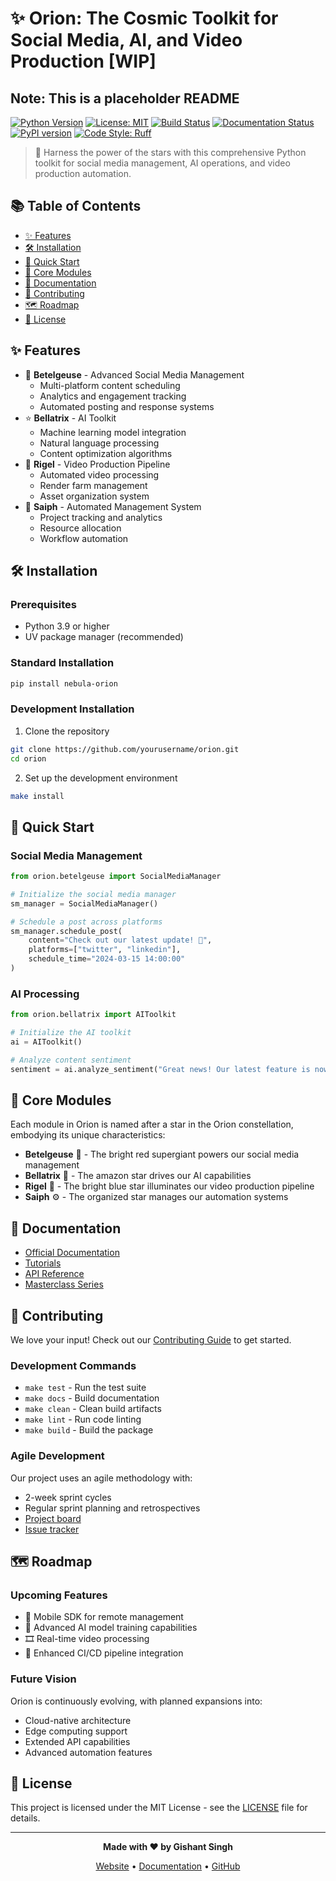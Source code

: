 # ✨ Orion: The Cosmic Toolkit for Social Media, AI, and Video Production [WIP]
## Note: This is a placeholder README

[![Python Version](https://img.shields.io/badge/python-3.9%2B-blue.svg)](https://www.python.org/downloads/)
[![License: MIT](https://img.shields.io/badge/License-MIT-yellow.svg)](https://opensource.org/licenses/MIT)
[![Build Status](https://img.shields.io/badge/build-passing-brightgreen.svg)]()
[![Documentation Status](https://img.shields.io/badge/docs-latest-blue.svg)]()
[![PyPI version](https://badge.fury.io/py/nebula-orion.svg)](https://badge.fury.io/py/nebula-orion)
[![Code Style: Ruff](https://img.shields.io/badge/code%20style-ruff-000000.svg)](https://github.com/astral-sh/ruff)

> 🌌 Harness the power of the stars with this comprehensive Python toolkit for social media management, AI operations, and video production automation.

## 📚 Table of Contents

- [✨ Features](#-features)
- [🛠️ Installation](#️-installation)
- [🚀 Quick Start](#-quick-start)
- [💫 Core Modules](#-core-modules)
- [📖 Documentation](#-documentation)
- [🤝 Contributing](#-contributing)
- [🗺️ Roadmap](#️-roadmap)
- [📝 License](#-license)

## ✨ Features

- 🌟 **Betelgeuse** - Advanced Social Media Management
  - Multi-platform content scheduling
  - Analytics and engagement tracking
  - Automated posting and response systems
- ⭐ **Bellatrix** - AI Toolkit
  - Machine learning model integration
  - Natural language processing
  - Content optimization algorithms
- 💫 **Rigel** - Video Production Pipeline
  - Automated video processing
  - Render farm management
  - Asset organization system
- 🌠 **Saiph** - Automated Management System
  - Project tracking and analytics
  - Resource allocation
  - Workflow automation

## 🛠️ Installation

### Prerequisites

- Python 3.9 or higher
- UV package manager (recommended)

### Standard Installation

```bash
pip install nebula-orion
```

### Development Installation

1. Clone the repository
```bash
git clone https://github.com/yourusername/orion.git
cd orion
```

2. Set up the development environment
```bash
make install
```

## 🚀 Quick Start

### Social Media Management
```python
from orion.betelgeuse import SocialMediaManager

# Initialize the social media manager
sm_manager = SocialMediaManager()

# Schedule a post across platforms
sm_manager.schedule_post(
    content="Check out our latest update! 🚀",
    platforms=["twitter", "linkedin"],
    schedule_time="2024-03-15 14:00:00"
)
```

### AI Processing
```python
from orion.bellatrix import AIToolkit

# Initialize the AI toolkit
ai = AIToolkit()

# Analyze content sentiment
sentiment = ai.analyze_sentiment("Great news! Our latest feature is now live!")
```

## 💫 Core Modules

Each module in Orion is named after a star in the Orion constellation, embodying its unique characteristics:

- **Betelgeuse** 🔴 - The bright red supergiant powers our social media management
- **Bellatrix** 🤖 - The amazon star drives our AI capabilities
- **Rigel** 🎥 - The bright blue star illuminates our video production pipeline
- **Saiph** ⚙️ - The organized star manages our automation systems

## 📖 Documentation

- [Official Documentation](https://orion.readthedocs.io/)
- [Tutorials](https://orion.readthedocs.io/tutorials)
- [API Reference](https://orion.readthedocs.io/api)
- [Masterclass Series](https://orion.readthedocs.io/masterclass)

## 🤝 Contributing

We love your input! Check out our [Contributing Guide](CONTRIBUTING.md) to get started.

### Development Commands

- `make test` - Run the test suite
- `make docs` - Build documentation
- `make clean` - Clean build artifacts
- `make lint` - Run code linting
- `make build` - Build the package

### Agile Development

Our project uses an agile methodology with:
- 2-week sprint cycles
- Regular sprint planning and retrospectives
- [Project board](https://github.com/yourusername/orion/projects)
- [Issue tracker](https://github.com/yourusername/orion/issues)

## 🗺️ Roadmap

### Upcoming Features

- 📱 Mobile SDK for remote management
- 🧠 Advanced AI model training capabilities
- 🎞️ Real-time video processing
- 🔄 Enhanced CI/CD pipeline integration

### Future Vision

Orion is continuously evolving, with planned expansions into:
- Cloud-native architecture
- Edge computing support
- Extended API capabilities
- Advanced automation features

## 📝 License

This project is licensed under the MIT License - see the [LICENSE](LICENSE) file for details.

---

<div align="center">

**Made with ❤️ by Gishant Singh**

[Website](https://orion.dev) • [Documentation](https://docs.orion.dev) • [GitHub](https://github.com/yourusername/orion)

</div>
